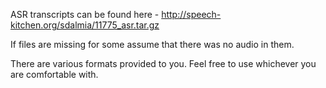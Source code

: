 ASR transcripts can be found here - http://speech-kitchen.org/sdalmia/11775_asr.tar.gz

If files are missing for some assume that there was no audio in them. 

There are various formats provided to you. Feel free to use whichever you are comfortable with.
